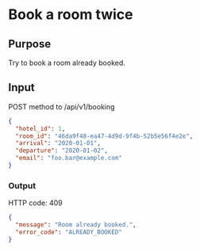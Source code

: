 # Book a room twice

## Purpose

Try to book a room already booked.

## Input

POST method to /api/v1/booking

```json
{
  "hotel_id": 1,
  "room_id": "46da9f48-ea47-4d9d-9f4b-52b5e56f4e2e",
  "arrival": "2020-01-01",
  "departure": "2020-01-02",
  "email": "foo.bar@example.com"
}
```

### Output

HTTP code: 409

```json
{
  "message": "Room already booked.",
  "error_code": "ALREADY_BOOKED"
}
```